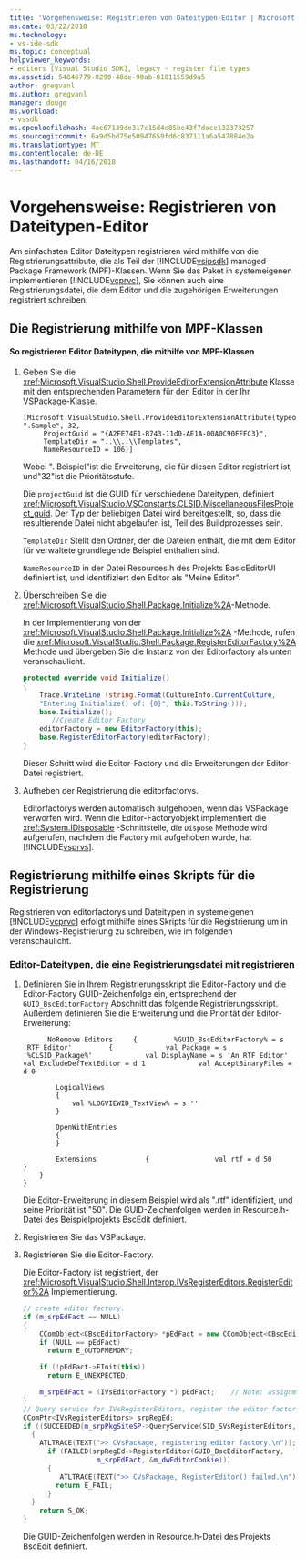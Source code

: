 ```yaml
---
title: 'Vorgehensweise: Registrieren von Dateitypen-Editor | Microsoft Docs'
ms.date: 03/22/2018
ms.technology:
- vs-ide-sdk
ms.topic: conceptual
helpviewer_keywords:
- editors [Visual Studio SDK], legacy - register file types
ms.assetid: 54846779-8290-48de-90ab-81011559d9a5
author: gregvanl
ms.author: gregvanl
manager: douge
ms.workload:
- vssdk
ms.openlocfilehash: 4ac67139de317c15d4e85be43f7dace132373257
ms.sourcegitcommit: 6a9d5bd75e50947659fd6c837111a6a547884e2a
ms.translationtype: MT
ms.contentlocale: de-DE
ms.lasthandoff: 04/16/2018
---
```

# <a name="how-to-register-editor-file-types"></a>Vorgehensweise: Registrieren von Dateitypen-Editor
Am einfachsten Editor Dateitypen registrieren wird mithilfe von die Registrierungsattribute, die als Teil der [!INCLUDE[vsipsdk](../extensibility/includes/vsipsdk_md.md)] managed Package Framework (MPF)-Klassen. Wenn Sie das Paket in systemeigenen implementieren [!INCLUDE[vcprvc](../code-quality/includes/vcprvc_md.md)], Sie können auch eine Registrierungsdatei, die dem Editor und die zugehörigen Erweiterungen registriert schreiben.

## <a name="registration-using-mpf-classes"></a>Die Registrierung mithilfe von MPF-Klassen

#### <a name="to-register-editor-file-types-using-mpf-classes"></a>So registrieren Editor Dateitypen, die mithilfe von MPF-Klassen

1.  Geben Sie die <xref:Microsoft.VisualStudio.Shell.ProvideEditorExtensionAttribute> Klasse mit den entsprechenden Parametern für den Editor in der Ihr VSPackage-Klasse.

    ```
    [Microsoft.VisualStudio.Shell.ProvideEditorExtensionAttribute(typeof(EditorFactory), ".Sample", 32,
         ProjectGuid = "{A2FE74E1-B743-11d0-AE1A-00A0C90FFFC3}",
         TemplateDir = "..\\..\\Templates",
         NameResourceID = 106)]
    ```

     Wobei ". Beispiel"ist die Erweiterung, die für diesen Editor registriert ist, und"32"ist die Prioritätsstufe.

     Die `projectGuid` ist die GUID für verschiedene Dateitypen, definiert <xref:Microsoft.VisualStudio.VSConstants.CLSID.MiscellaneousFilesProject_guid>. Der Typ der beliebigen Datei wird bereitgestellt, so, dass die resultierende Datei nicht abgelaufen ist, Teil des Buildprozesses sein.

     `TemplateDir` Stellt den Ordner, der die Dateien enthält, die mit dem Editor für verwaltete grundlegende Beispiel enthalten sind.

     `NameResourceID` in der Datei Resources.h des Projekts BasicEditorUI definiert ist, und identifiziert den Editor als "Meine Editor".

2.  Überschreiben Sie die <xref:Microsoft.VisualStudio.Shell.Package.Initialize%2A>-Methode.

     In der Implementierung von der <xref:Microsoft.VisualStudio.Shell.Package.Initialize%2A> -Methode, rufen die <xref:Microsoft.VisualStudio.Shell.Package.RegisterEditorFactory%2A> Methode und übergeben Sie die Instanz von der Editorfactory als unten veranschaulicht.

    ```csharp
    protected override void Initialize()
    {
        Trace.WriteLine (string.Format(CultureInfo.CurrentCulture,
        "Entering Initialize() of: {0}", this.ToString()));
        base.Initialize();
           //Create Editor Factory
        editorFactory = new EditorFactory(this);
        base.RegisterEditorFactory(editorFactory);
    }
    ```

     Dieser Schritt wird die Editor-Factory und die Erweiterungen der Editor-Datei registriert.

3.  Aufheben der Registrierung die editorfactorys.

     Editorfactorys werden automatisch aufgehoben, wenn das VSPackage verworfen wird. Wenn die Editor-Factoryobjekt implementiert die <xref:System.IDisposable> -Schnittstelle, die `Dispose` Methode wird aufgerufen, nachdem die Factory mit aufgehoben wurde, hat [!INCLUDE[vsprvs](../code-quality/includes/vsprvs_md.md)].

## <a name="registration-using-a-registry-script"></a>Registrierung mithilfe eines Skripts für die Registrierung
 Registrieren von editorfactorys und Dateitypen in systemeigenen [!INCLUDE[vcprvc](../code-quality/includes/vcprvc_md.md)] erfolgt mithilfe eines Skripts für die Registrierung um in der Windows-Registrierung zu schreiben, wie im folgenden veranschaulicht.

### <a name="to-register-editor-file-types-using-a-registry-script"></a>Editor-Dateitypen, die eine Registrierungsdatei mit registrieren

1.  Definieren Sie in Ihrem Registrierungsskript die Editor-Factory und die Editor-Factory GUID-Zeichenfolge ein, entsprechend der `GUID_BscEditorFactory` Abschnitt das folgende Registrierungsskript. Außerdem definieren Sie die Erweiterung und die Priorität der Editor-Erweiterung:

    ```
          NoRemove Editors     {         %GUID_BscEditorFactory% = s 'RTF Editor'         {             val Package = s '%CLSID_Package%'             val DisplayName = s 'An RTF Editor'             val ExcludeDefTextEditor = d 1             val AcceptBinaryFiles = d 0

            LogicalViews
            {
                val %LOGVIEWID_TextView% = s ''
            }

            OpenWithEntries
            {
            }

            Extensions            {                val rtf = d 50            }
        }
    }
    ```

     Die Editor-Erweiterung in diesem Beispiel wird als ".rtf" identifiziert, und seine Priorität ist "50". Die GUID-Zeichenfolgen werden in Resource.h-Datei des Beispielprojekts BscEdit definiert.

2.  Registrieren Sie das VSPackage.

3.  Registrieren Sie die Editor-Factory.

     Die Editor-Factory ist registriert, der <xref:Microsoft.VisualStudio.Shell.Interop.IVsRegisterEditors.RegisterEditor%2A> Implementierung.

    ```cpp
    // create editor factory.
    if (m_srpEdFact == NULL)
    {
        CComObject<CBscEditorFactory> *pEdFact = new CComObject<CBscEditorFactory>;
        if (NULL == pEdFact)
          return E_OUTOFMEMORY;

        if (!pEdFact->FInit(this))
          return E_UNEXPECTED;

        m_srpEdFact = (IVsEditorFactory *) pEdFact;    // Note: assignment to a smart pointer does an AddRef()
    }
    // Query service for IVsRegisterEditors, register the editor factory
    CComPtr<IVsRegisterEditors> srpRegEd;
    if ((SUCCEEDED(m_srpPkgSiteSP->QueryService(SID_SVsRegisterEditors, IID_IVsRegisterEditors,(void **)&srpRegEd ))) && (srpRegEd != NULL))
      {
        ATLTRACE(TEXT(">> CVsPackage, registering editor factory.\n"));
          if (FAILED(srpRegEd->RegisterEditor(GUID_BscEditorFactory,
                      m_srpEdFact, &m_dwEditorCookie)))
          {
             ATLTRACE(TEXT(">> CVsPackage, RegisterEditor() failed.\n"));
            return E_FAIL;
          }
      }
        return S_OK;
    }
    ```

     Die GUID-Zeichenfolgen werden in Resource.h-Datei des Projekts BscEdit definiert.